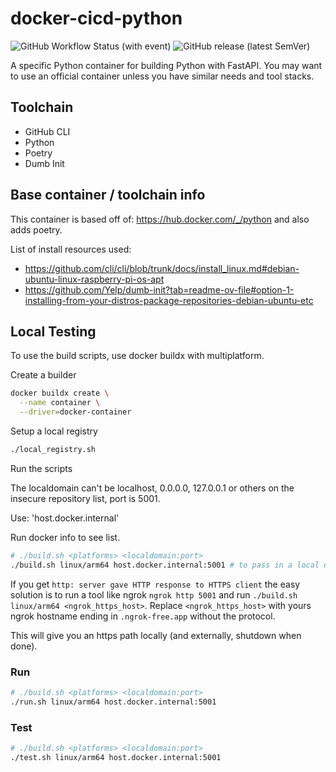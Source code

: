 # docker-cicd-python

![GitHub Workflow Status (with event)](https://img.shields.io/github/actions/workflow/status/datasitelabs/docker-cicd-python/docker-publish.yml?style=flat-square) ![GitHub release (latest SemVer)](https://img.shields.io/github/v/release/datasitelabs/docker-cicd-python?sort=semver&style=flat-square)

A specific Python container for building Python with FastAPI. You may want to use an official container unless you have similar needs and tool stacks.

## Toolchain

- GitHub CLI
- Python
- Poetry
- Dumb Init

## Base container / toolchain info

This container is based off of: <https://hub.docker.com/_/python> and also adds poetry.

List of install resources used:

- <https://github.com/cli/cli/blob/trunk/docs/install_linux.md#debian-ubuntu-linux-raspberry-pi-os-apt>
- <https://github.com/Yelp/dumb-init?tab=readme-ov-file#option-1-installing-from-your-distros-package-repositories-debian-ubuntu-etc>

## Local Testing

To use the build scripts, use docker buildx with multiplatform.

Create a builder

```bash
docker buildx create \
  --name container \
  --driver=docker-container
```

Setup a local registry

```bash
./local_registry.sh
```

Run the scripts

The localdomain can't be localhost, 0.0.0.0, 127.0.0.1 or others on the insecure repository list, port is 5001.

Use: 'host.docker.internal'

Run docker info to see list.

```bash
# ./build.sh <platforms> <localdomain:port>
./build.sh linux/arm64 host.docker.internal:5001 # to pass in a local domain, edit hostsfile
```

If you get `http: server gave HTTP response to HTTPS client` the easy solution is to run a tool like ngrok `ngrok http 5001` and run `./build.sh linux/arm64 <ngrok_https_host>`. Replace `<ngrok_https_host>` with yours ngrok hostname ending in `.ngrok-free.app` without the protocol.

This will give you an https path locally (and externally, shutdown when done).

### Run

```bash
# ./build.sh <platforms> <localdomain:port>
./run.sh linux/arm64 host.docker.internal:5001
```

### Test

```bash
# ./build.sh <platforms> <localdomain:port>
./test.sh linux/arm64 host.docker.internal:5001
```
